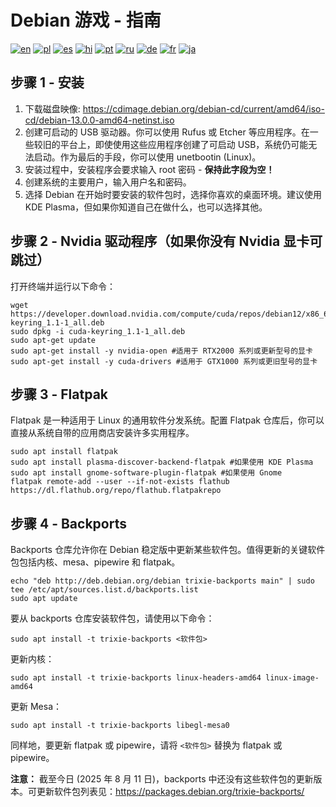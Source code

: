 # Debian 游戏 - 指南
[![en](https://img.shields.io/badge/lang-en-red.svg)](README.md)
[![pl](https://img.shields.io/badge/lang-pl-red.svg)](README.pl.md)
[![es](https://img.shields.io/badge/lang-es-red.svg)](README.es.md)
[![hi](https://img.shields.io/badge/lang-hi-red.svg)](README.hi.md)
[![pt](https://img.shields.io/badge/lang-pt-red.svg)](README.pt.md)
[![ru](https://img.shields.io/badge/lang-ru-red.svg)](README.ru.md)
[![de](https://img.shields.io/badge/lang-de-red.svg)](README.de.md)
[![fr](https://img.shields.io/badge/lang-fr-red.svg)](README.fr.md)
[![ja](https://img.shields.io/badge/lang-ja-red.svg)](README.ja.md)
## 步骤 1 - 安装
1. 下载磁盘映像: https://cdimage.debian.org/debian-cd/current/amd64/iso-cd/debian-13.0.0-amd64-netinst.iso
2. 创建可启动的 USB 驱动器。你可以使用 Rufus 或 Etcher 等应用程序。在一些较旧的平台上，即使使用这些应用程序创建了可启动 USB，系统仍可能无法启动。作为最后的手段，你可以使用 unetbootin (Linux)。
3. 安装过程中，安装程序会要求输入 root 密码 - **保持此字段为空！**
4. 创建系统的主要用户，输入用户名和密码。
5. 选择 Debian 在开始时要安装的软件包时，选择你喜欢的桌面环境。建议使用 KDE Plasma，但如果你知道自己在做什么，也可以选择其他。

## 步骤 2 - Nvidia 驱动程序（如果你没有 Nvidia 显卡可跳过）
打开终端并运行以下命令：
```
wget https://developer.download.nvidia.com/compute/cuda/repos/debian12/x86_64/cuda-keyring_1.1-1_all.deb
sudo dpkg -i cuda-keyring_1.1-1_all.deb
sudo apt-get update
sudo apt-get install -y nvidia-open #适用于 RTX2000 系列或更新型号的显卡
sudo apt-get install -y cuda-drivers #适用于 GTX1000 系列或更旧型号的显卡
```

## 步骤 3 - Flatpak
Flatpak 是一种适用于 Linux 的通用软件分发系统。配置 Flatpak 仓库后，你可以直接从系统自带的应用商店安装许多实用程序。
```
sudo apt install flatpak
sudo apt install plasma-discover-backend-flatpak #如果使用 KDE Plasma
sudo apt install gnome-software-plugin-flatpak #如果使用 Gnome
flatpak remote-add --user --if-not-exists flathub https://dl.flathub.org/repo/flathub.flatpakrepo
```

## 步骤 4 - Backports
Backports 仓库允许你在 Debian 稳定版中更新某些软件包。值得更新的关键软件包包括内核、mesa、pipewire 和 flatpak。
```
echo "deb http://deb.debian.org/debian trixie-backports main" | sudo tee /etc/apt/sources.list.d/backports.list
sudo apt update
```

要从 backports 仓库安装软件包，请使用以下命令：
```
sudo apt install -t trixie-backports <软件包>
```

更新内核：
```
sudo apt install -t trixie-backports linux-headers-amd64 linux-image-amd64
```

更新 Mesa：
```
sudo apt install -t trixie-backports libegl-mesa0
```

同样地，要更新 flatpak 或 pipewire，请将 `<软件包>` 替换为 flatpak 或 pipewire。

**注意：** 截至今日 (2025 年 8 月 11 日)，backports 中还没有这些软件包的更新版本。可更新软件包列表见：https://packages.debian.org/trixie-backports/
